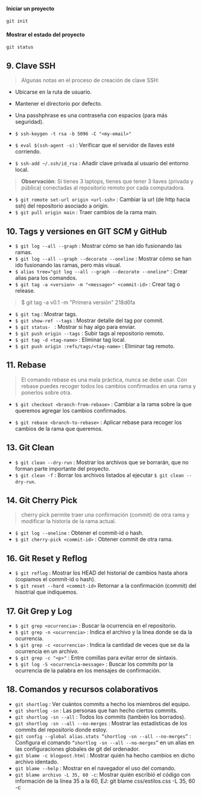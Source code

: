 #### Iniciar un proyecto
```shell script
git init
```

#### Mostrar el estado del proyecto
```shell script
git status
```

## 9. Clave SSH
> Algunas notas en el proceso de creación de clave SSH:
- Ubicarse en la ruta de usuario.
- Mantener el directorio por defecto.
- Una passhphrase es una contraseña con espacios (para más seguridad).

- `$ ssh-keygen -t rsa -b 5096 -C "<my-email>"`
- `$ eval $(ssh-agent -s)` : Verificar que el servidor de llaves esté corriendo.
- `$ ssh-add ~/.ssh/id_rsa` : Añadir clave privada al usuario del entorno local.

> **Observación**: Si tienes 3 laptops, tienes que tener 3 llaves (privada y pública) conectadas al repositorio remoto por cada computadora.

- `$ git remote set-url origin <url-ssh>` : Cambiar la url (de http hacia ssh) del repositorio asociado a origin.
- `$ git pull origin main` : Traer cambios de la rama main.

## 10. Tags y versiones en GIT SCM y GitHub
- `$ git log --all --graph` : Mostrar cómo se han ido fusionando las ramas.
- `$ git log --all --graph --decorate --oneline` : Mostrar cómo se han ido fusionando las ramas, pero más visual.
- `$ alias tree="git log --all --graph --decorate --oneline"` : Crear alias para los comandos.
- `$ git tag -a <version> -m "<message>" <commit-id>` : Crear tag o release.
> $ git tag -a v0.1 -m "Primera versión" 218d6fa

- `$ git tag` : Mostrar tags.
- `$ git show-ref --tags` : Mostrar detalle del tag por commit.
- `$ git status- ` : Mostrar si hay algo para enviar.
- `$ git push origin --tags` : Subir tags al repositorio remoto.
- `$ git tag -d <tag-name>` : Eliminar tag local.
- `$ git push origin :refs/tags/<tag-name>` : Eliminar tag remoto.

## 11. Rebase
> El comando rebase es una mala práctica, nunca se debe usar. Con rebase puedes recoger todos los cambios confirmados en una rama y ponerlos sobre otra.

- `$ git checkout <branch-from-rebase>` : Cambiar a la rama sobre la que queremos agregar los cambios confirmados.

- `$ git rebase <branch-to-rebase>` : Aplicar rebase para recoger los cambios de la rama que queremos.

## 13. Git Clean
- `$ git clean --dry-run` : Mostrar los archivos que se borrarán, que no forman parte importante del proyecto.
- `$ git clean -f` : Borrar los archivos listados al ejecutar `$ git clean --dry-run`.

## 14. Git Cherry Pick
> cherry pick permite traer una confirmación (commit) de otra rama y modificar la historia de la rama actual.

- `$ git log --oneline` : Obtener el commit-id o hash.
- `$ git cherry-pick <commit-id>` : Obtener commit de otra rama.

## 16. Git Reset y Reflog
- `$ git reflog` : Mostrar los HEAD del historial de cambios hasta ahora (copiamos el commit-id o hash).
- `$ git reset --hard <commit-id>` Retornar a la confirmación (commit) del hisotrial que indiquemos.

## 17. Git Grep y Log
- `$ git grep <ocurrencia>` : Buscar la ocurrencia en el repositorio.
- `$ git grep -n <ocurrencia>` : Indica el archivo y la linea donde se da la ocurrencia.
- `$ git grep -c <ocurrencia>` : Indica la cantidad de veces que se da la ocurrencia en un archivo.
- `$ git grep -c "<p>"` : Entre comillas para evitar error de sintaxis.
- `$ git log -S <ocurrencia-message>` : Buscar los commits por la ocurrencia de la palabra en los mensajes de confirmación.

## 18. Comandos y recursos colaborativos
- `git shortlog` : Ver cuántos commits a hecho los miembros del equipo.
- `git shortlog -sn` : Las personas que han hecho ciertos commits.
- `git shortlog -sn --all` : Todos los commits (también los borrados).
- `git shortlog -sn --all --no-merges` : Mostrar las estadísticas de los commits del repositorio donde estoy.
- `git config --global alias.stats “shortlog -sn --all --no-merges”` : Configura el comando `“shortlog -sn --all --no-merges”` en un alias en las configuraciones globales de git del ordenador.
- `git blame -c blogpost.html` : Mostrar quién ha hecho cambios en dicho archivo identado.
- `git blame --help` : Mostrar en el navegador el uso del comando.
- `git blame archivo -L 35, 60 -c`: Mostrar quién escribió el código con información de la línea 35 a la 60, EJ: git blame css/estilos.css -L 35, 60 -c
